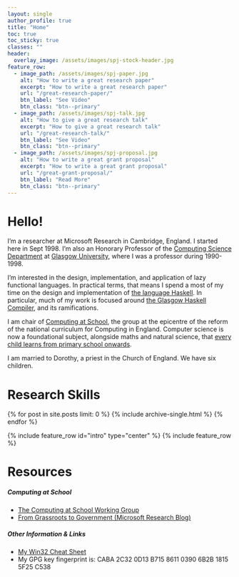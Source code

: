 ```yaml
---
layout: single
author_profile: true
title: "Home"
toc: true
toc_sticky: true
classes: ""
header:
  overlay_image: /assets/images/spj-stock-header.jpg
feature_row:
  - image_path: /assets/images/spj-paper.jpg
    alt: "How to write a great research paper"
    excerpt: "How to write a great research paper"
    url: "/great-research-paper/"
    btn_label: "See Video"
    btn_class: "btn--primary"
  - image_path: /assets/images/spj-talk.jpg
    alt: "How to give a great research talk"
    excerpt: "How to give a great research talk"    
    url: "/great-research-talk/"
    btn_label: "See Video"
    btn_class: "btn--primary"
  - image_path: /assets/images/spj-proposal.jpg
    alt: "How to write a great grant proposal"
    excerpt: "How to write a great grant proposal"
    url: "/great-grant-proposal/"
    btn_label: "Read More"
    btn_class: "btn--primary"
---
```


# Hello!

I’m a researcher at Microsoft Research in Cambridge, England. I started here in Sept 1998. I’m also an Honorary Professor of the [Computing Science Department](http://www.dcs.gla.ac.uk/) at [Glasgow University](http://www.gla.ac.uk/), where I was a professor during 1990-1998.

I’m interested in the design, implementation, and application of lazy functional languages. In practical terms, that means I spend a most of my time on the design and implementation of [the language Haskell](http://www.haskell.org/). In particular, much of my work is focused around [the Glasgow Haskell Compiler](http://haskell.org/ghc), and its ramifications.

I am chair of [Computing at School](http://www.computingatschool.org.uk/), the group at the epicentre of the reform of the national curriculum for Computing in England.  Computer science is now a foundational subject, alongside maths and natural science, that [every child learns from primary school onwards](http://community.computingatschool.org.uk/resources/3084).

I am married to Dorothy, a priest in the Church of England. We have six children.


# Research Skills

{% for post in site.posts limit: 0 %}
  {% include archive-single.html %}
{% endfor %}

{% include feature_row id="intro" type="center" %}
{% include feature_row %}  

# Resources

##### Computing at School
- [The Computing at School Working Group](https://www.computingatschool.org.uk/)
- [From Grassroots to Government (Microsoft Research Blog)](https://www.microsoft.com/en-us/research/blog/from-grassroots-to-government/)

##### Other Information & Links
- [My Win32 Cheat Sheet](https://www.microsoft.com/en-us/research/publication/win-32-cheat-sheet/)
- My GPG key fingerprint is: CABA 2C32 0D13 B715 8611 0390 6B2B 1815 5F25 C538

